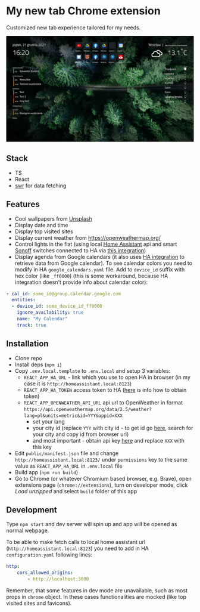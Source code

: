# My new tab Chrome extension

Customized new tab experience tailored for my needs.

![Screenshot](./scrot.webp)

## Stack

- TS
- React
- [swr](https://swr.vercel.app/) for data fetching

## Features

- Cool wallpapers from [Unsplash](https://unsplash.com/)
- Display date and time
- Display top visited sites
- Display current weather from https://openweathermap.org/
- Control lights in the flat (using local [Home Assistant](https://www.home-assistant.io/) api and smart [Sonoff](https://sonoff.tech/) switches connected to HA via [this integration](https://github.com/AlexxIT/SonoffLAN))
- Display agenda from Google calendars (it also uses [HA integration](https://www.home-assistant.io/integrations/google/) to retrieve data from Google calendar). To see calendar colors you need to modify in HA `google_calendars.yaml` file. Add to `device_id` suffix with hex color (like `_ff0000`) (this is some workaround, because HA integration doesn't provide info about calendar color):

```yaml
- cal_id: some_id@group.calendar.google.com
  entities:
  - device_id: some_device_id_ff0000
    ignore_availability: true
    name: "My Calendar"
    track: true
```

## Installation

- Clone repo
- Install deps (`npm i`)
- Copy `.env.local.template` to `.env.local` and setup 3 variables:
  - `REACT_APP_HA_URL` - link which you use to open HA in browser (in my case it is `http://homeassistant.local:8123`)
  - `REACT_APP_HA_TOKEN` access token to HA ([here](https://developers.home-assistant.io/docs/api/rest/) is info how to obtain token)
  - `REACT_APP_OPENWEATHER_API_URL` api url to OpenWeather in format `https://api.openweathermap.org/data/2.5/weather?lang=pl&units=metric&id=YYY&appid=XXX` 
    - set your lang
    - your city id (replace `YYY` with city id - to get id go [here](https://openweathermap.org/), search for your city and copy id from browser url)
    - and most important - obtain api key [here](https://openweathermap.org/api) and replace `XXX` with this key
- Edit `public/manifest.json` file and change `http://homeassistant.local:8123/` under `permissions` key to the same value as `REACT_APP_HA_URL` in `.env.local` file
- Build app (`npm run build`)
- Go to Chrome (or whatever Chromium based browser, e.g. Brave), open extensions page (`chrome://extensions`), turn on developer mode, click *Load unzipped* and select `build` folder of this app

## Development

Type `npm start` and dev server will spin up and app will be opened as normal webpage.

To be able to make fetch calls to local home assistant url (`http://homeassistant.local:8123`) you need to add in HA `configuration.yaml` following lines:

```yaml
http:
    cors_allowed_origins:
        - http://localhost:3000
```

Remember, that some features in dev mode are unavailable, such as most props in `chrome` object. In these cases functionalities are mocked (like top visited sites and favicons).
